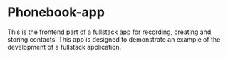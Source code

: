# Phonebook-app

This is the frontend part of a fullstack app for recording, creating and storing
contacts. This app is designed to demonstrate an example of the development of a
fullstack application.
